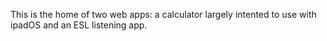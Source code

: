 This is the home of two web apps: a calculator largely intented to use with ipadOS and
an ESL listening app.

